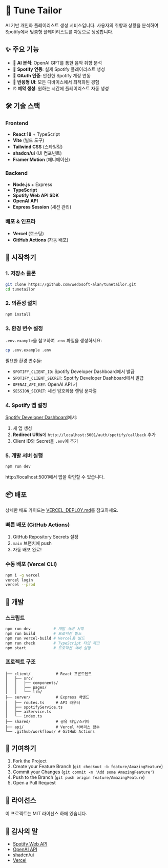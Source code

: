 # 🎵 Tune Tailor

AI 기반 개인화 플레이리스트 생성 서비스입니다. 사용자의 취향과 상황을 분석하여 Spotify에서 맞춤형 플레이리스트를 자동으로 생성합니다.

## ✨ 주요 기능

- 🤖 **AI 분석**: OpenAI GPT를 통한 음악 취향 분석
- 🎼 **Spotify 연동**: 실제 Spotify 플레이리스트 생성
- 🔐 **OAuth 인증**: 안전한 Spotify 계정 연동
- 📱 **반응형 UI**: 모든 디바이스에서 최적화된 경험
- ⏰ **예약 생성**: 원하는 시간에 플레이리스트 자동 생성

## 🛠️ 기술 스택

### Frontend
- **React 18** + TypeScript
- **Vite** (빌드 도구)
- **Tailwind CSS** (스타일링)
- **shadcn/ui** (UI 컴포넌트)
- **Framer Motion** (애니메이션)

### Backend
- **Node.js** + Express
- **TypeScript**
- **Spotify Web API SDK**
- **OpenAI API**
- **Express Session** (세션 관리)

### 배포 & 인프라
- **Vercel** (호스팅)
- **GitHub Actions** (자동 배포)

## 🚀 시작하기

### 1. 저장소 클론

```bash
git clone https://github.com/wedosoft-alan/tunetailor.git
cd tunetailor
```

### 2. 의존성 설치

```bash
npm install
```

### 3. 환경 변수 설정

`.env.example`을 참고하여 `.env` 파일을 생성하세요:

```bash
cp .env.example .env
```

필요한 환경 변수들:
- `SPOTIFY_CLIENT_ID`: Spotify Developer Dashboard에서 발급
- `SPOTIFY_CLIENT_SECRET`: Spotify Developer Dashboard에서 발급
- `OPENAI_API_KEY`: OpenAI API 키
- `SESSION_SECRET`: 세션 암호화용 랜덤 문자열

### 4. Spotify 앱 설정

[Spotify Developer Dashboard](https://developer.spotify.com/dashboard)에서:
1. 새 앱 생성
2. **Redirect URIs**에 `http://localhost:5001/auth/spotify/callback` 추가
3. Client ID와 Secret을 `.env`에 추가

### 5. 개발 서버 실행

```bash
npm run dev
```

http://localhost:5001에서 앱을 확인할 수 있습니다.

## 📦 배포

상세한 배포 가이드는 [VERCEL_DEPLOY.md](./VERCEL_DEPLOY.md)를 참고하세요.

### 빠른 배포 (GitHub Actions)

1. GitHub Repository Secrets 설정
2. `main` 브랜치에 push
3. 자동 배포 완료!

### 수동 배포 (Vercel CLI)

```bash
npm i -g vercel
vercel login
vercel --prod
```

## 🔧 개발

### 스크립트

```bash
npm run dev          # 개발 서버 시작
npm run build        # 프로덕션 빌드
npm run vercel-build # Vercel용 빌드
npm run check        # TypeScript 타입 체크
npm start            # 프로덕션 서버 실행
```

### 프로젝트 구조

```
├── client/           # React 프론트엔드
│   ├── src/
│   │   ├── components/
│   │   ├── pages/
│   │   └── lib/
├── server/           # Express 백엔드
│   ├── routes.ts     # API 라우터
│   ├── spotifyService.ts
│   ├── aiService.ts
│   └── index.ts
├── shared/           # 공유 타입/스키마
├── api/              # Vercel 서버리스 함수
└── .github/workflows/ # GitHub Actions
```

## 🤝 기여하기

1. Fork the Project
2. Create your Feature Branch (`git checkout -b feature/AmazingFeature`)
3. Commit your Changes (`git commit -m 'Add some AmazingFeature'`)
4. Push to the Branch (`git push origin feature/AmazingFeature`)
5. Open a Pull Request

## 📄 라이선스

이 프로젝트는 MIT 라이선스 하에 있습니다.

## 🙏 감사의 말

- [Spotify Web API](https://developer.spotify.com/documentation/web-api/)
- [OpenAI API](https://openai.com/api/)
- [shadcn/ui](https://ui.shadcn.com/)
- [Vercel](https://vercel.com/)